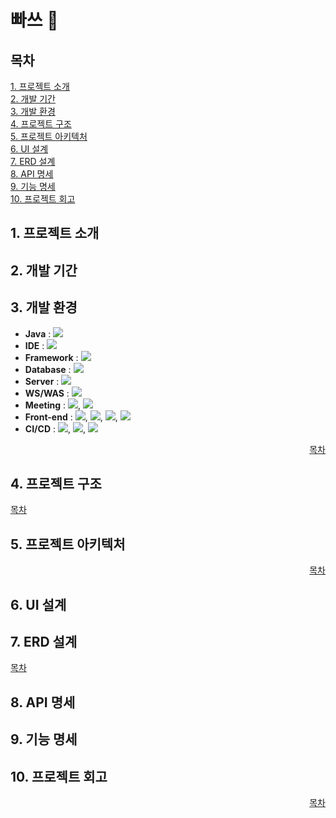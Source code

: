 # 빠쓰 🏀


## 목차
[1. 프로젝트 소개](#1-프로젝트-소개)  
[2. 개발 기간](#2-개발-기간)  
[3. 개발 환경](#4-개발-환경)  
[4. 프로젝트 구조](#5-프로젝트-구조)  
[5. 프로젝트 아키텍처](#6-프로젝트-아키텍처)  
[6. UI 설계](#7-ui-설계)  
[7. ERD 설계](#8-erd-설계)  
[8. API 명세](#9-api-명세)  
[9. 기능 명세](#10-기능-명세)  
[10. 프로젝트 회고](#12-프로젝트-회고)

## 1. 프로젝트 소개

## 2. 개발 기간

## 3. 개발 환경
- **Java** : <img src = "https://img.shields.io/badge/Java 17-007396?&logo=java&logoColor=white">
- **IDE** : <img src = "https://img.shields.io/badge/Intellij Idea-000000?&logo=intellijidea&logoColor=white">
- **Framework** : <img src = "https://img.shields.io/badge/Springboot 3.4.4-6DB33F?&logo=springboot&logoColor=white">
- **Database** :  <img src = "https://img.shields.io/badge/PostgreSQL-4479A1?&logo=PostgreSQL&logoColor=white">
- **Server** : <img src = "https://img.shields.io/badge/Amazon EC2-FF9900?&logo=amazonec2&logoColor=white">
- **WS/WAS** : <img src = "https://img.shields.io/badge/Apachetomcat-F8DC75?&logo=apachetomcat&logoColor=white">
- **Meeting** : <img src = "https://img.shields.io/badge/Discord-5865F2?&logo=discord&logoColor=white">, <img src = "https://img.shields.io/badge/Notion-000000?&logo=Notion&logoColor=white">
- **Front-end** : <img src = "https://img.shields.io/badge/HTML-E34F26?&logo=html5&logoColor=white">, <img src = "https://img.shields.io/badge/CSS3-1572B6?&logo=css3&logoColor=white">, <img src = "https://img.shields.io/badge/Javascript-F7DF1E?&logo=javascript&logoColor=white">,  <img src = "https://img.shields.io/badge/Thymeleaf-005F0F?&logo=thymeleaf&logoColor=white">
- **CI/CD** :  <img src = "https://img.shields.io/badge/GitHub Actions-181717?&logo=github&logoColor=white">, <img src = "https://img.shields.io/badge/Amazon EC2-FF9900?&logo=amazonec2&logoColor=white">, <img src = "https://img.shields.io/badge/Amazon S3-569A31?&logo=Amazon S3&logoColor=white">

<div align="right">

[목차](#목차)

</div>

## 4. 프로젝트 구조
[목차](#목차)

</div>

## 5. 프로젝트 아키텍처

<div align="right">

[목차](#목차)

</div>

## 6. UI 설계

## 7. ERD 설계

[목차](#목차)

</div>

## 8. API 명세

## 9. 기능 명세

## 10. 프로젝트 회고


<div align="right">

[목차](#목차)

</div>
